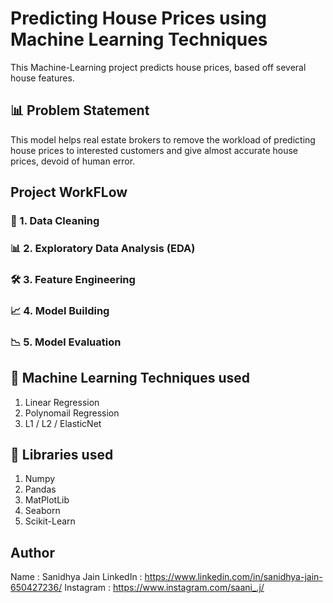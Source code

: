 # Predicting House Prices using Machine Learning Techniques
This Machine-Learning project predicts house prices, based off several house features.
## 📊 Problem Statement
This model helps real estate brokers to remove the workload of predicting house prices to interested customers and give almost accurate house prices, devoid of human error.
## Project WorkFLow
### 🧹 1. Data Cleaning
### 📊 2. Exploratory Data Analysis (EDA)
### 🛠️ 3. Feature Engineering
### 📈 4. Model Building
### 📉 5. Model Evaluation
## 🟰 Machine Learning Techniques used
1. Linear Regression
2. Polynomail Regression
3. L1 / L2 / ElasticNet
## 🤖 Libraries used
1. Numpy
2. Pandas
3. MatPlotLib
4. Seaborn
5. Scikit-Learn
## Author
Name : Sanidhya Jain
LinkedIn : https://www.linkedin.com/in/sanidhya-jain-650427236/
Instagram : https://www.instagram.com/saani_.j/

